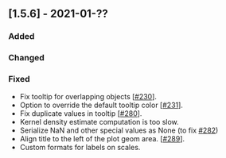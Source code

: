 ## [1.5.6] - 2021-01-??

### Added


### Changed


### Fixed
 
 - Fix tooltip for overlapping objects [[#230](https://github.com/JetBrains/lets-plot/issues/230)].
 - Option to override the default tooltip color [[#231](https://github.com/JetBrains/lets-plot/issues/231)].
 - Fix duplicate values in tooltip [[#280](https://github.com/JetBrains/lets-plot/issues/280)].
 - Kernel density estimate computation is too slow.
 - Serialize NaN and other special values as None (to fix [#282](https://github.com/JetBrains/lets-plot/issues/282))
 - Align title to the left of the plot geom area. [[#289](https://github.com/JetBrains/lets-plot/issues/289)].
 - Custom formats for labels on scales.